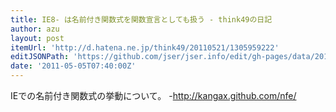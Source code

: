 ```yaml
---
title: IE8- は名前付き関数式を関数宣言としても扱う - think49の日記
author: azu
layout: post
itemUrl: 'http://d.hatena.ne.jp/think49/20110521/1305959222'
editJSONPath: 'https://github.com/jser/jser.info/edit/gh-pages/data/2011/05/index.json'
date: '2011-05-05T07:40:00Z'
---
```

IEでの名前付き関数式の挙動について。
-http://kangax.github.com/nfe/
